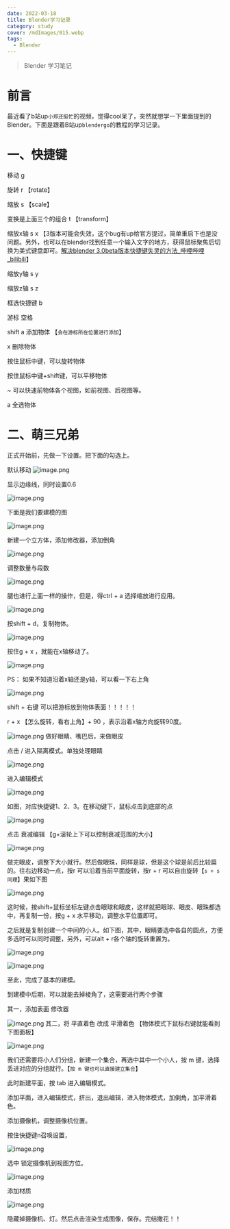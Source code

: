 ```yaml
---
date: 2022-03-18
title: Blender学习记录
category: study
cover: /mdImages/015.webp
tags:
  - Blender
---
```


> Blender 学习笔记
# 前言
最近看了b站up`小郑还挺忙`的视频，觉得cool呆了，突然就想学一下里面提到的Blender。下面是跟着B站up`blendergo`的教程的学习记录。

# 一、快捷键
移动 g

旋转 r 【rotate】

缩放 s 【scale】

变换是上面三个的组合 t 【transform】

缩放x轴 s x 【3版本可能会失效，这个bug有up给官方提过，简单重启下也是没问题。另外，也可以在blender找到任意一个输入文字的地方，获得鼠标聚焦后切换为美式键盘即可。[解决blender 3.0beta版本快捷键失灵的方法_哔哩哔哩_bilibili](https://www.bilibili.com/video/BV1GR4y1b7pv/?spm_id_from=333.880.my_history.page.click&vd_source=9aab42de6453d89ff2a1518cbe145ee3)】

缩放y轴 s y

缩放z轴 s z

框选快捷键 b

游标 空格

shift a 添加物体 【`会在游标所在位置进行添加`】

x 删除物体

按住鼠标中键，可以旋转物体

按住鼠标中键+shift键，可以平移物体

~ 可以快速前物体各个视图，如前视图、后视图等。

a 全选物体

# 二、萌三兄弟

正式开始前，先做一下设置。把下面的勾选上。

默认移动
![image.png](https://p6-juejin.byteimg.com/tos-cn-i-k3u1fbpfcp/03fa3834fc2240068747b49d2e72448a~tplv-k3u1fbpfcp-watermark.image?)

显示边缘线，同时设置0.6

![image.png](https://p6-juejin.byteimg.com/tos-cn-i-k3u1fbpfcp/281bcca6f4ac462da620f9929ab3593d~tplv-k3u1fbpfcp-watermark.image?)

下面是我们要建模的图

![image.png](https://p6-juejin.byteimg.com/tos-cn-i-k3u1fbpfcp/40ad18bc203f47c8925eb91999015ed8~tplv-k3u1fbpfcp-watermark.image?)

新建一个立方体，添加修改器，添加倒角

![image.png](https://p9-juejin.byteimg.com/tos-cn-i-k3u1fbpfcp/2b754eee24dc4804b59b70aa2b6b1d15~tplv-k3u1fbpfcp-watermark.image?)

 调整数量与段数

![image.png](https://p3-juejin.byteimg.com/tos-cn-i-k3u1fbpfcp/a0b3607e8acf4201bac9364b9b77e6b3~tplv-k3u1fbpfcp-watermark.image?)

腿也进行上面一样的操作，但是，得ctrl + a 选择缩放进行应用。

![image.png](https://p6-juejin.byteimg.com/tos-cn-i-k3u1fbpfcp/2e8af3bd4d684003a1323e4917a419e1~tplv-k3u1fbpfcp-watermark.image?)

按shift + d，复制物体。

![image.png](https://p9-juejin.byteimg.com/tos-cn-i-k3u1fbpfcp/3b7f95539cd546e0b060b60df456287a~tplv-k3u1fbpfcp-watermark.image?)

按住g + x ，就能在x轴移动了。

![image.png](https://p9-juejin.byteimg.com/tos-cn-i-k3u1fbpfcp/fec2afe403a24a45a575f4aa23307085~tplv-k3u1fbpfcp-watermark.image?)

PS：
如果不知道沿着x轴还是y轴，可以看一下右上角

![image.png](https://p3-juejin.byteimg.com/tos-cn-i-k3u1fbpfcp/2c261f0397284b208d709f39a52ad3ef~tplv-k3u1fbpfcp-watermark.image?)

shift + 右键 可以把游标放到物体表面！！！！！

r + x 【怎么旋转，看右上角】+ 90 ，表示沿着x轴方向旋转90度。


![image.png](https://p1-juejin.byteimg.com/tos-cn-i-k3u1fbpfcp/eddaef04986847029b75fd9bc8515781~tplv-k3u1fbpfcp-watermark.image?)
做好眼睛、嘴巴后，来做眼皮

点击 / 进入隔离模式。单独处理眼睛

![image.png](https://p9-juejin.byteimg.com/tos-cn-i-k3u1fbpfcp/4b2a3012936f49f0beef3c1dac508088~tplv-k3u1fbpfcp-watermark.image?)

进入编辑模式

![image.png](https://p1-juejin.byteimg.com/tos-cn-i-k3u1fbpfcp/45b2c810f3aa4689b361cbdf4836eff7~tplv-k3u1fbpfcp-watermark.image?)

如图，对应快捷键1、2、3。在移动键下，鼠标点击到底部的点

![image.png](https://p3-juejin.byteimg.com/tos-cn-i-k3u1fbpfcp/525358c6285c4f959ffbd920794d013c~tplv-k3u1fbpfcp-watermark.image?)

点击 衰减编辑 【g+滚轮上下可以控制衰减范围的大小】
    
![image.png](https://p1-juejin.byteimg.com/tos-cn-i-k3u1fbpfcp/b3c806ec86024a1a8ccdff82cb76b2d6~tplv-k3u1fbpfcp-watermark.image?)

做完眼皮，调整下大小就行。然后做眼珠，同样是球，但是这个球是前后比较扁的。往右边移动一点，按r 可以沿着当前平面旋转，按r + r 可以自由旋转【`s + s 同理`】果如下图

![image.png](https://p3-juejin.byteimg.com/tos-cn-i-k3u1fbpfcp/d9aaaa5ffe6e4699a93dc942ba0d3d5a~tplv-k3u1fbpfcp-watermark.image?)

这时候，按shift+鼠标坐标左键点击眼球和眼皮，这样就把眼球、眼皮、眼珠都选中，再复制一份，按g + x 水平移动，调整水平位置即可。

之后就是复制创建一个中间的小人。如下图，其中，眼睛要选中各自的圆点，方便多选时可以同时调整，另外，可以alt + r各个轴的旋转重置为。

![image.png](https://p3-juejin.byteimg.com/tos-cn-i-k3u1fbpfcp/d038502b29354be1a946909559910678~tplv-k3u1fbpfcp-watermark.image?)

![image.png](https://p9-juejin.byteimg.com/tos-cn-i-k3u1fbpfcp/7193df8a47fc438e8ccf5c351fdcdf10~tplv-k3u1fbpfcp-watermark.image?)

至此，完成了基本的建模。

到建模中后期，可以就能去掉棱角了，这需要进行两个步骤

其一，添加表面 修改器

![image.png](https://p1-juejin.byteimg.com/tos-cn-i-k3u1fbpfcp/96f55156aab640c5b2d0e720952d52cb~tplv-k3u1fbpfcp-watermark.image?)
其二，将 平直着色 改成 平滑着色 【物体模式下鼠标右键就能看到下图面板】

![image.png](https://p6-juejin.byteimg.com/tos-cn-i-k3u1fbpfcp/99c1ece449234e7a8759107830a1348e~tplv-k3u1fbpfcp-watermark.image?)

我们还需要将小人们分组，新建一个集合，再选中其中一个小人，按 m 键，选择丢进对应的分组就行。【`按 m 键也可以直接建立集合`】

此时新建平面，按 tab 进入编辑模式。

添加平面，进入编辑模式，挤出，退出编辑，进入物体模式，加倒角，加平滑着色。

添加摄像机，调整摄像机位置。

按住快捷键n召唤设置，

![image.png](https://p9-juejin.byteimg.com/tos-cn-i-k3u1fbpfcp/18decee159af483da4b39adecf469771~tplv-k3u1fbpfcp-watermark.image?)

选中 锁定摄像机到视图方位。

![image.png](https://p9-juejin.byteimg.com/tos-cn-i-k3u1fbpfcp/b62914ead2cd403eb92ad7064f91ccda~tplv-k3u1fbpfcp-watermark.image?)


添加材质

![image.png](https://p9-juejin.byteimg.com/tos-cn-i-k3u1fbpfcp/19c3eefe5c994fa292ff7aff911aae75~tplv-k3u1fbpfcp-watermark.image?)

隐藏掉摄像机、灯。然后点击渲染生成图像，保存。完结撒花！！